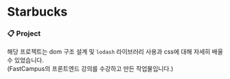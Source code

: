 # Starbucks

### 📋 Project

해당 프로젝트는 dom 구조 설계 및 `lodash` 라이브러리 사용과 css에 대해 자세히 배울 수 있었습니다. <br>
(FastCampus의 프론트엔드 강의를 수강하고 만든 작업물입니다.)
